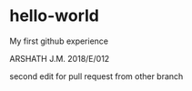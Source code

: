 # hello-world

My first github experience

ARSHATH J.M.
2018/E/012

second edit for pull request from other branch
